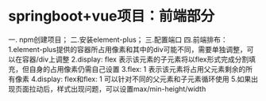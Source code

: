 <h1>springboot+vue项目：前端部分</h1>
一. npm创建项目；
二.安装element-plus；
三.配置端口
四.前端排布：
    1.element-plus提供的容器所占用像素和其中的div可能不同，需要单独调整，可以在容器/div上调整
    2.display: flex 表示该元素的子元素将以flex形式完成分割填充，但自身的占用像素仍需自己设置
    3.flex: 1 表示该元素将占用父元素剩余的所有像素
    4.display: flex和flex: 1 可以针对不同的父元素和子元素循环使用
    5.如果出现页面拉动后，样式出现问题，可以设置max/min-height/width
    
    